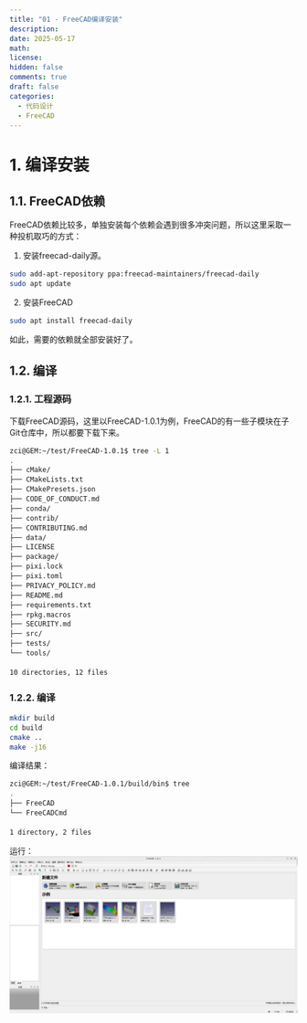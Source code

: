 ```yaml
---
title: "01 - FreeCAD编译安装"
description: 
date: 2025-05-17
math: 
license: 
hidden: false
comments: true
draft: false
categories:
  - 代码设计
  - FreeCAD
---
```


# 1. 编译安装
## 1.1. FreeCAD依赖
FreeCAD依赖比较多，单独安装每个依赖会遇到很多冲突问题，所以这里采取一种投机取巧的方式：   
1. 安装freecad-daily源。  
```bash
sudo add-apt-repository ppa:freecad-maintainers/freecad-daily
sudo apt update
```
2. 安装FreeCAD   
```bash
sudo apt install freecad-daily
```
如此，需要的依赖就全部安装好了。

## 1.2. 编译
### 1.2.1. 工程源码
下载FreeCAD源码，这里以FreeCAD-1.0.1为例，FreeCAD的有一些子模块在子Git仓库中，所以都要下载下来。    
```bash
zci@GEM:~/test/FreeCAD-1.0.1$ tree -L 1
.
├── cMake/
├── CMakeLists.txt
├── CMakePresets.json
├── CODE_OF_CONDUCT.md
├── conda/
├── contrib/
├── CONTRIBUTING.md
├── data/
├── LICENSE
├── package/
├── pixi.lock
├── pixi.toml
├── PRIVACY_POLICY.md
├── README.md
├── requirements.txt
├── rpkg.macros
├── SECURITY.md
├── src/
├── tests/
└── tools/

10 directories, 12 files
```



### 1.2.2. 编译
```bash
mkdir build
cd build  
cmake ..
make -j16
```
编译结果：  
```bash
zci@GEM:~/test/FreeCAD-1.0.1/build/bin$ tree 
.
├── FreeCAD
└── FreeCADCmd

1 directory, 2 files
```
运行：  
![](image.png)   


